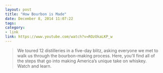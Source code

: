 ```yaml
---
layout: post
title: "How Bourbon is Made"
date: December 8, 2014 11:07:22
tags:
category:
- link
link: https://www.youtube.com/watch?v=ROzOkaLKP_w
---
```


> We toured 12 distilleries in a five-day blitz, asking everyone we met to walk us through the bourbon-making process. Here, you’ll find all of the steps that go into making America’s unique take on whiskey. Watch and learn.